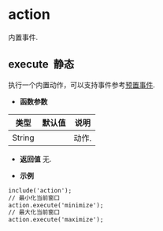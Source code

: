 # action

  内置事件.
  
## execute &nbsp;<span class="label label-static">静态</span> 

  执行一个内置动作，可以支持事件参考<a href="#settings/settingsActionPreprocessor">预置事件</a>.
  
* **函数参数**

<table class="table table-hover table-bordered ">
	<thead>
		<tr>
			<th class="col-xs-1">类型</th>
			<th class="col-xs-1">默认值</th>
			<th>说明</th>
		</tr>
	</thead>
	<tbody>
		<tr>
	<td>String </td>
	<td></td>
	<td>动作.</td>
</tr>
	</tbody>
</table>

* **返回值**
   无. 

* **示例**

```html
include('action');
// 最小化当前窗口
action.execute('minimize');
// 最大化当前窗口
action.execute('maximize');

```
